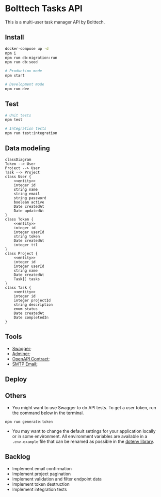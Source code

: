 # Bolttech Tasks API

This is a multi-user task manager API by Bolttech.

## Install

```sh
docker-compose up -d
npm i
npm run db:migration:run
npm run db:seed

# Production mode
npm start

# Development mode
npm run dev
```

## Test

```sh
# Unit tests
npm test

# Integration tests
npm run test:integration
```

## Data modeling

```mermaid
classDiagram
Token --> User
Project --> User
Task --> Project
class User {
    <<entity>>
    integer id
    string name
    string email
    string password
    boolean active
    Date createdAt
    Date updatedAt
}
class Token {
    <<entity>>
    integer id
    integer userId
    string token
    Date createdAt
    integer ttl
}
class Project {
    <<entity>>
    integer id
    integer userId
    string name
    Date createdAt
    Task[] tasks
}
class Task {
    <<entity>>
    integer id
    integer projectId
    string description
    enum status
    Date createdAt
    Date completedIn
}
```

## Tools

- [Swagger](http://localhost:3001/api-docs);
- [Adminer](http://localhost:8080/?server=db&username=root&db=bolttech_tasks);
- [OpenAPI Contract](http://localhost:3001/api-contract);
- [SMTP Email](https://app.debugmail.io/app/teams/herbertscruz/projects/bolttech);

## Deploy

## Others

- You might want to use Swagger to do API tests. To get a user token, run the command below in the terminal.

```sh
npm run generate:token
```

- You may want to change the default settings for your application locally or in some environment. All environment variables are available in a `.env.example` file that can be renamed as possible in the [dotenv library](https://www.npmjs.com/package/dotenv).

## Backlog

- Implement email confirmation
- Implement project pagination
- Implement validation and filter endpoint data
- Implement token destruction
- Implement integration tests
